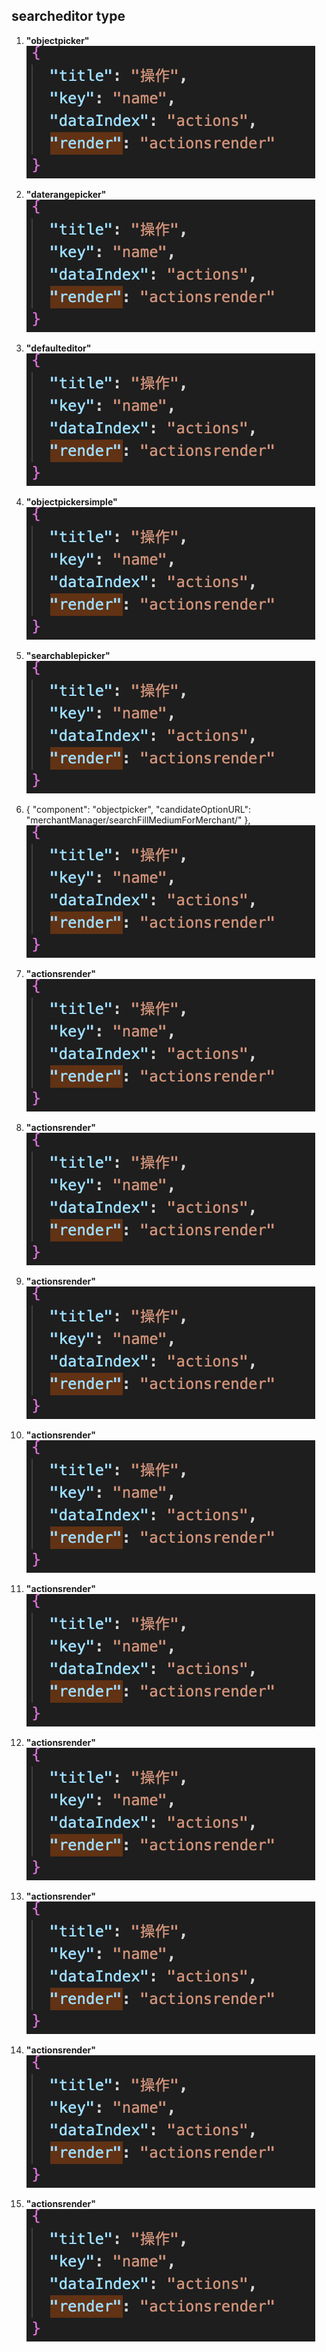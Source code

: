 
## searcheditor type #

1. **"objectpicker"**  
![](images/actionsrender.png)

1. **"daterangepicker"**  
![](images/actionsrender.png)

1. **"defaulteditor"**  
![](images/actionsrender.png)

1. **"objectpickersimple"**  
![](images/actionsrender.png)

1. **"searchablepicker"**  
![](images/actionsrender.png)

1.  {
              "component": "objectpicker",
              "candidateOptionURL": "merchantManager/searchFillMediumForMerchant/"
            }, 
![](images/actionsrender.png)

1. **"actionsrender"**  
![](images/actionsrender.png)

1. **"actionsrender"**  
![](images/actionsrender.png)

1. **"actionsrender"**  
![](images/actionsrender.png)

1. **"actionsrender"**  
![](images/actionsrender.png)

1. **"actionsrender"**  
![](images/actionsrender.png)

1. **"actionsrender"**  
![](images/actionsrender.png)

1. **"actionsrender"**  
![](images/actionsrender.png)

1. **"actionsrender"**  
![](images/actionsrender.png)

1. **"actionsrender"**  
![](images/actionsrender.png)
